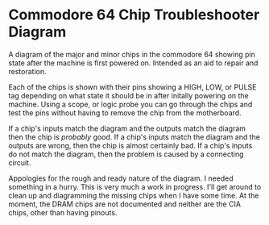 # Commodore 64 Chip Troubleshooter Diagram

A diagram of the major and minor chips in the commodore 64 showing pin state after the machine is first powered on. Intended as an aid to repair and restoration.

Each of the chips is shown with their pins showing a HIGH, LOW, or PULSE tag depending on what state it should be in after
initally powering on the machine. Using a scope, or logic probe you can go through the chips and test the pins without having
to remove the chip from the motherboard.

If a chip's inputs match the diagram and the outputs match the diagram then the chip is *probably* good.
If a chip's inputs match the diagram and the outputs are wrong, then the chip is almost certainly bad.
If a chip's inputs do not match the diagram, then the problem is caused by a connecting circuit.

Appologies for the rough and ready nature of the diagram. I needed something in a hurry. This is very much a work in progress. I'll
get around to clean up and diagramming the missing chips when I have some time. At the moment, the DRAM chips are not documented and
neither are the CIA chips, other than having pinouts.
